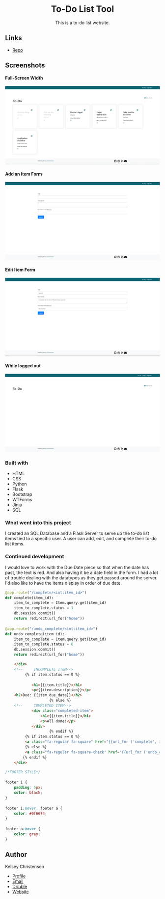 <h1 align="center">To-Do List Tool</h1>

<p align="center">
This is a to-do list website. </a></p>



## Links

- [Repo](https://github.com/kelseychristensen/Day-88-To-Do-List "to-do-tool")

## Screenshots

#### Full-Screen Width
![Full-Screen](/readme-images/full-screen.PNG "Full-Screen")
#### Add an Item Form
![Add Item](/readme-images/add-item.PNG "Add")
#### Edit Item Form
![Edit](/readme-images/edit-item.PNG "Edit")
#### While logged out
![Logged Out](/readme-images/logged-out.PNG "Logged Out")

### Built with

- HTML
- CSS
- Python
- Flask
- Bootstrap
- WTForms 
- Jinja
- SQL

### What went into this project

I created an SQL Database and a Flask Server to serve up the to-do list items tied to a specific user. A user can add, edit, and complete their to-do list items. 

### Continued development

I would love to work with the Due Date piece so that when the date has past, the text is red. And also having it be a date field in the form.
I had a lot of trouble dealing with the datatypes as they get passed around the server. I'd also like to have the items display in order of due date. 

```python
@app.route("/complete/<int:item_id>")
def complete(item_id):
    item_to_complete = Item.query.get(item_id)
    item_to_complete.status = 1
    db.session.commit()
    return redirect(url_for("home"))

@app.route("/undo_complete/<int:item_id>")
def undo_complete(item_id):
    item_to_complete = Item.query.get(item_id)
    item_to_complete.status = 0
    db.session.commit()
    return redirect(url_for("home"))
```
```html
    </div>
    <!--     INCOMPLETE ITEM-->
         {% if item.status == 0 %}

            <h1>{{item.title}}</h1>
            <p>{{item.description}}</p>
    <h2>Due: {{item.due_date}}</h2>
                    {% else %}
    <!--     COMPLETED ITEM-->
            <div class="completed-item">
                <h1>{{item.title}}</h1>
                <p>All done!</p>
            </div>
                    {% endif %}
         {% if item.status == 0 %}
         <a class="fa-regular fa-square" href="{{url_for ('complete', item_id=item.id) }}"></i></a>
         {% else %}
         <a class="fa-regular fa-square-check" href="{{url_for ('undo_complete', item_id=item.id) }}"></a></a>
        {% endif %}
    </div>

```
```css
/*FOOTER STYLE*/

footer i {
    padding: 5px;
    color: black;
}

footer i:hover, footer a {
    color: #0f6674;
}

footer a:hover {
    color: grey;
}
```
## Author

Kelsey Christensen

- [Profile](https://github.com/kelseychristensen "Kelsey Christensen")
- [Email](mailto:kelsey.c.christensen@gmail.com?subject=Hi "Hi!")
- [Dribble](https://dribbble.com/kelseychristensen "Hi!")
- [Website](http://kelseychristensen.com/ "Welcome")
